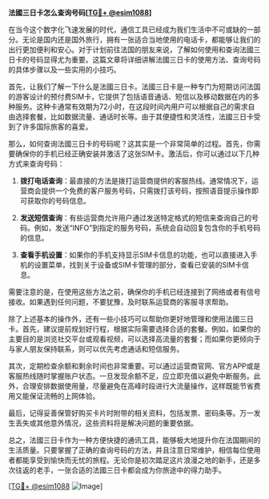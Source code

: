 **法國三日卡怎么查询号码[[TG💪+ @esim1088](https://t.me/s/esim1088)]**

在当今这个数字化飞速发展的时代，通信工具已经成为我们生活中不可或缺的一部分。无论是国内还是国外旅行，拥有一张适合当地使用的电话卡，都能够让我们的出行更加便利和安心。对于计划前往法国的朋友来说，了解如何使用和查询法國三日卡的号码显得尤为重要。这篇文章将详细讲解法國三日卡的使用方法、查询号码的具体步骤以及一些实用的小技巧。

首先，让我们了解一下什么是法國三日卡。法國三日卡是一种专门为短期访问法国的游客设计的预付费SIM卡，它提供了包括语音通话、短信以及移动数据在内的多种服务。这种卡通常有效期为72小时，在这段时间内用户可以根据自己的需求自由选择套餐，比如数据流量、通话时长等。由于其便捷性和灵活性，法國三日卡受到了许多国际旅客的喜爱。

那么，如何查询法國三日卡的号码呢？这其实是一个非常简单的过程。首先，你需要确保你的手机已经正确安装并激活了这张SIM卡。激活后，你可以通过以下几种方式来查询号码：

1. **拨打电话查询**：最直接的方法是拨打运营商提供的客服热线。通常情况下，运营商会提供一个免费的客户服务号码，只需拨打该号码，按照语音提示操作即可获取你的号码信息。

2. **发送短信查询**：有些运营商允许用户通过发送特定格式的短信来查询自己的号码。例如，发送“INFO”到指定的服务号码，系统会自动回复包含你的手机号码的信息。

3. **查看手机设置**：如果你的手机支持显示SIM卡信息的功能，也可以直接进入手机的设置菜单，找到关于设备或SIM卡管理的部分，查看已安装的SIM卡信息。

需要注意的是，在使用这些方法之前，确保你的手机已经连接到了网络或者有信号接收。如果遇到任何问题，不要犹豫，及时联系运营商的客服寻求帮助。

除了上述基本的操作外，还有一些小技巧可以帮助你更好地管理和使用法國三日卡。首先，建议提前规划好行程，根据实际需要选择合适的套餐。例如，如果你的主要目的是浏览社交平台或观看视频，可以选择高流量的套餐；而如果你更倾向于与家人朋友保持联系，则可以优先考虑通话和短信服务。

其次，定期检查余额和剩余时间也非常重要。可以通过运营商官网、官方APP或是客服热线随时掌握账户状态。一旦发现余额不足，应立即充值以避免中断服务。此外，合理安排数据使用量，尽量避免在高峰时段进行大流量操作，这样既能节省费用又能保证流畅的上网体验。

最后，记得妥善保管好购买卡片时附带的相关资料，包括发票、密码条等。万一发生丢失或其他意外情况，这些资料将是解决问题的重要依据。

总之，法國三日卡作为一种方便快捷的通讯工具，能够极大地提升你在法国期间的生活质量。只要掌握了正确的查询号码的方法，并且注意日常维护，相信每位使用者都能享受到愉快而无忧的旅程。无论你是初次踏足这片浪漫之地的新手，还是多次往返的老手，一张合适的法國三日卡都会成为你旅途中的得力助手。

[[TG💪+ @esim1088](https://t.me/s/esim1088) ![Image](https://i.postimg.cc/4NQfJmqS/Snipaste-2025-05-13-00-14-12.png)]